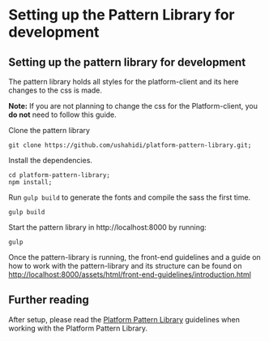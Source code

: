 # Setting up the Pattern Library for development

## Setting up the pattern library for development

The pattern library holds all styles for the platform-client and its here changes to the css is made.

**Note:** If you are not planning to change the css for the Platform-client, you **do not** need to follow this guide.

Clone the pattern library

```text
git clone https://github.com/ushahidi/platform-pattern-library.git;
```

Install the dependencies.

```text
cd platform-pattern-library;
npm install;
```

Run `gulp build` to generate the fonts and compile the sass the first time. 

```text
gulp build
```

Start the pattern library in http://localhost:8000 by running:

```text
gulp
```

Once the pattern-library is running, the front-end guidelines and a guide on how to work with the pattern-library and its structure can be found on [http://localhost:8000/assets/html/front-end-guidelines/introduction.html](http://localhost:8000/assets/html/front-end-guidelines/introduction.html)  


## Further reading

After setup, please read the [Platform Pattern Library](../../front-end-development/changing-ui-styles-introduction-to-the-pattern-library/) guidelines when working with the Platform Pattern Library.


